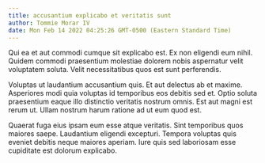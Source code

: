 ```yaml
---
title: accusantium explicabo et veritatis sunt
author: Tommie Morar IV
date: Mon Feb 14 2022 04:25:26 GMT-0500 (Eastern Standard Time)
---
```

Qui ea et aut commodi cumque sit explicabo est. Ex non eligendi eum nihil. Quidem commodi praesentium molestiae dolorem nobis aspernatur velit voluptatem soluta. Velit necessitatibus quos est sunt perferendis.

 Voluptas ut laudantium accusantium quis. Et aut delectus ab et maxime. Asperiores modi quia voluptas id temporibus eos debitis sed et. Optio soluta praesentium eaque illo distinctio veritatis nostrum omnis. Est aut magni est rerum ut. Ullam nostrum harum ratione ad ut eum quod est.

 Quaerat fuga eius ipsam eum esse atque veritatis. Sint temporibus quos maiores saepe. Laudantium eligendi excepturi. Tempora voluptas quis eveniet debitis neque maiores aperiam. Iure quis sed laboriosam esse cupiditate est dolorum explicabo.